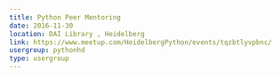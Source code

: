 ```yaml
---
title: Python Peer Mentoring
date: 2016-11-30
location: DAI Library , Heidelberg
link: https://www.meetup.com/HeidelbergPython/events/tqzbtlyvpbnc/
usergroup: pythonhd
type: usergroup
---
```

